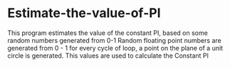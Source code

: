 # Estimate-the-value-of-PI
This program estimates the value of the constant PI, based on some random numbers generated from 0-1
Random floating point numbers are generated from 0 - 1
for every cycle of loop, a point on the plane of a unit circle is generated.
This values are used to calculate the Constant PI
